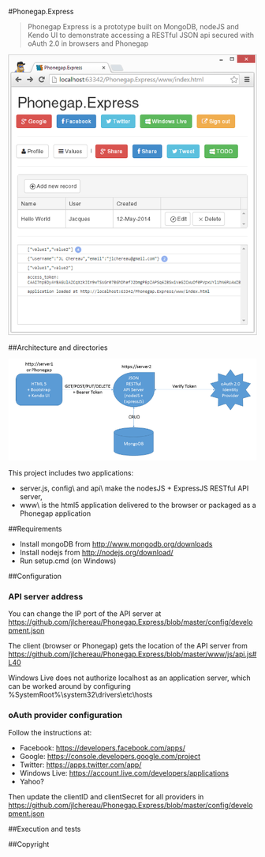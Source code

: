 #Phonegap.Express

> Phonegap Express is a prototype built on MongoDB, nodeJS and Kendo UI to demonstrate accessing a RESTful JSON api secured with oAuth 2.0 in browsers and Phonegap

![Web Application](https://raw.githubusercontent.com/jlchereau/Phonegap.Express/master/docs/webapp.png "Web Application")

##Architecture and directories

![Architecture](https://raw.githubusercontent.com/jlchereau/Phonegap.Express/master/docs/architecture.png "Architecture")

This project includes two applications:

- server.js, config\ and api\ make the nodesJS + ExpressJS RESTful API server,
- www\ is the html5 application delivered to the browser or packaged as a Phonegap application

##Requirements

- Install mongoDB from http://www.mongodb.org/downloads
- Install nodejs from http://nodejs.org/download/
- Run setup.cmd (on Windows)

##Configuration

### API server address

You can change the IP port of the API server at https://github.com/jlchereau/Phonegap.Express/blob/master/config/development.json

The client (browser or Phonegap) gets the location of the API server from https://github.com/jlchereau/Phonegap.Express/blob/master/www/js/api.js#L40

Windows Live does not authorize localhost as an application server, which can be worked around by configuring %SystemRoot%\system32\drivers\etc\hosts

### oAuth provider configuration

Follow the instructions at:

- Facebook: https://developers.facebook.com/apps/
- Google: https://console.developers.google.com/project
- Twitter: https://apps.twitter.com/app/
- Windows Live: https://account.live.com/developers/applications
- Yahoo?

Then update the clientID and clientSecret for all providers in https://github.com/jlchereau/Phonegap.Express/blob/master/config/development.json

##Execution and tests


##Copyright


